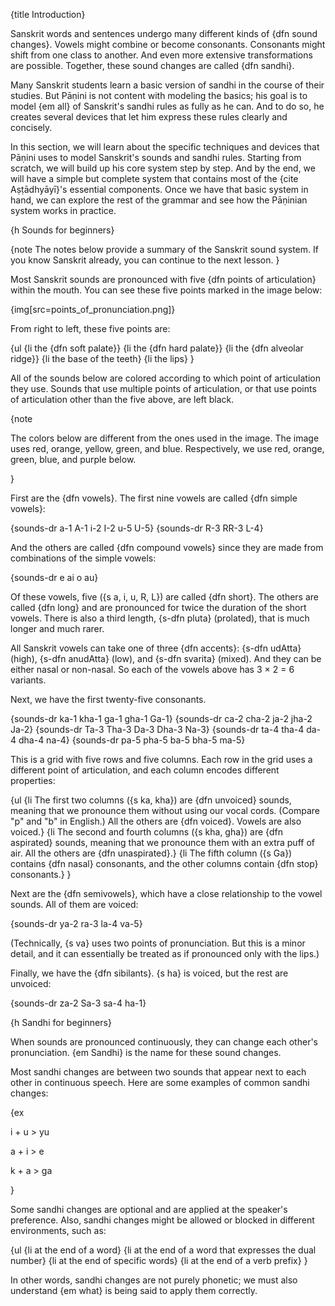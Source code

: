 {title Introduction}

Sanskrit words and sentences undergo many different kinds of {dfn sound
changes}. Vowels might combine or become consonants. Consonants might shift
from one class to another. And even more extensive transformations are
possible. Together, these sound changes are called {dfn sandhi}.

Many Sanskrit students learn a basic version of sandhi in the course of their
studies. But Pāṇini is not content with modeling the basics; his goal is to
model {em all} of Sanskrit's sandhi rules as fully as he can. And to do so, he
creates several devices that let him express these rules clearly and concisely.

In this section, we will learn about the specific techniques and devices that
Pāṇini uses to model Sanskrit's sounds and sandhi rules. Starting from scratch,
we will build up his core system step by step. And by the end, we will have a
simple but complete system that contains most of the {cite Aṣṭādhyāyī}'s
essential components. Once we have that basic system in hand, we can explore
the rest of the grammar and see how the Pāṇinian system works in practice.


{h Sounds for beginners}

{note
The notes below provide a summary of the Sanskrit sound system. If you know
Sanskrit already, you can continue to the next lesson.
}

Most Sanskrit sounds are pronounced with five {dfn points of articulation}
within the mouth. You can see these five points marked in the image below:

{img[src=points_of_pronunciation.png]}

From right to left, these five points are:

{ul
    {li the {dfn soft palate}}
    {li the {dfn hard palate}}
    {li the {dfn alveolar ridge}}
    {li the base of the teeth}
    {li the lips}
}

All of the sounds below are colored according to which point of articulation
they use. Sounds that use multiple points of articulation, or that use
points of articulation other than the five above, are left black.

{note

The colors below are different from the ones used in the image. The image uses
red, orange, yellow, green, and blue. Respectively, we use red, orange, green,
blue, and purple below.

}

First are the {dfn vowels}. The first nine vowels are called {dfn simple
vowels}:

{sounds-dr a-1 A-1 i-2 I-2 u-5 U-5}
{sounds-dr R-3 RR-3 L-4}

And the others are called {dfn compound vowels} since they are made from
combinations of the simple vowels:

{sounds-dr e ai o au}

Of these vowels, five ({s a, i, u, R, L}) are called {dfn short}. The others
are called {dfn long} and are pronounced for twice the duration of the short
vowels. There is also a third length, {s-dfn pluta} (prolated), that is much
longer and much rarer.

All Sanskrit vowels can take one of three {dfn accents}: {s-dfn udAtta}
(high), {s-dfn anudAtta} (low), and {s-dfn svarita} (mixed). And they can be
either nasal or non-nasal. So each of the vowels above has 3 &times; 2 = 6
variants.

Next, we have the first twenty-five consonants.

{sounds-dr ka-1 kha-1 ga-1 gha-1 Ga-1}
{sounds-dr ca-2 cha-2 ja-2 jha-2 Ja-2}
{sounds-dr Ta-3 Tha-3 Da-3 Dha-3 Na-3}
{sounds-dr ta-4 tha-4 da-4 dha-4 na-4}
{sounds-dr pa-5 pha-5 ba-5 bha-5 ma-5}

This is a grid with five rows and five columns. Each row in the grid uses a different
point of articulation, and each column encodes different properties:

{ul
  {li The first two columns ({s ka, kha}) are {dfn unvoiced} sounds, meaning
  that we pronounce them without using our vocal cords. (Compare "p" and "b" in
  English.) All the others are {dfn voiced}. Vowels are also voiced.}
  {li The second and fourth columns ({s kha, gha}) are {dfn aspirated} sounds,
  meaning that we pronounce them with an extra puff of air. All the others are
  {dfn unaspirated}.}
  {li The fifth column ({s Ga}) contains {dfn nasal} consonants, and the other
  columns contain {dfn stop} consonants.}
}

Next are the {dfn semivowels}, which have a close relationship to the vowel
sounds. All of them are voiced:

{sounds-dr ya-2 ra-3 la-4 va-5}

(Technically, {s va} uses two points of pronunciation. But this is a minor
detail, and it can essentially be treated as if pronounced only with the lips.)

Finally, we have the {dfn sibilants}. {s ha} is voiced, but the rest are
unvoiced:

{sounds-dr za-2 Sa-3 sa-4 ha-1}


{h Sandhi for beginners}

When sounds are pronounced continuously, they can change each other's
pronunciation. {em Sandhi} is the name for these sound changes.

Most sandhi changes are between two sounds that appear next to each other in
continuous speech. Here are some examples of common sandhi changes:

{ex

i + u > yu

a + i > e

k + a > ga

}

Some sandhi changes are optional and are applied at the speaker's preference.
Also, sandhi changes might be allowed or blocked in different environments,
such as:

{ul
    {li at the end of a word}
    {li at the end of a word that expresses the dual number}
    {li at the end of specific words}
    {li at the end of a verb prefix}
}

In other words, sandhi changes are not purely phonetic; we must also understand
{em what} is being said to apply them correctly.
